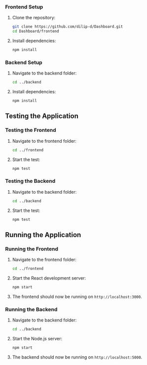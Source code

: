 ### Frontend Setup

1. Clone the repository:

   ```bash
   git clone https://github.com/dilip-d/Dashboard.git
   cd Dashboard/frontend
   ```

2. Install dependencies:

   ```bash
   npm install
   ```

### Backend Setup

1. Navigate to the backend folder:

   ```bash
   cd ../backend
   ```

2. Install dependencies:

   ```bash
   npm install
   ```

## Testing the Application

### Testing the Frontend

1. Navigate to the frontend folder:

   ```bash
   cd ../frontend
   ```

2. Start the test:

   ```bash
   npm test
   ```

### Testing the Backend

1. Navigate to the backend folder:

   ```bash
   cd ../backend
   ```

2. Start the test:

   ```bash
   npm test
   ```

## Running the Application

### Running the Frontend

1. Navigate to the frontend folder:

   ```bash
   cd ../frontend
   ```

2. Start the React development server:

   ```bash
   npm start
   ```

3. The frontend should now be running on `http://localhost:3000`.

### Running the Backend

1. Navigate to the backend folder:

   ```bash
   cd ../backend
   ```

2. Start the Node.js server:

   ```bash
   npm start
   ```

3. The backend should now be running on `http://localhost:5000`.
